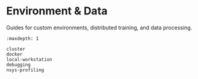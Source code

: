 # Environment & Data

Guides for custom environments, distributed training, and data processing.

```{toctree}
:maxdepth: 1

cluster
docker
local-workstation
debugging
nsys-profiling
``` 